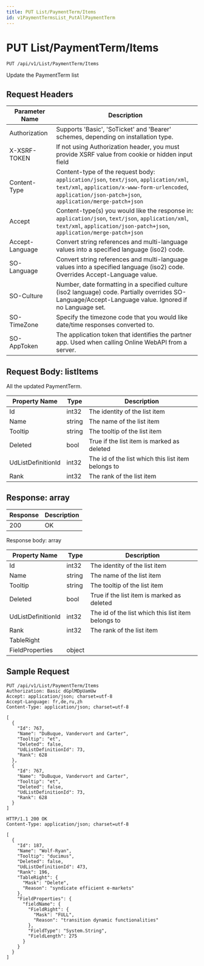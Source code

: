 ```yaml
---
title: PUT List/PaymentTerm/Items
id: v1PaymentTermsList_PutAllPaymentTerm
---
```


# PUT List/PaymentTerm/Items

```http
PUT /api/v1/List/PaymentTerm/Items
```

Update the PaymentTerm list








## Request Headers

| Parameter Name | Description |
|----------------|-------------|
| Authorization  | Supports 'Basic', 'SoTicket' and 'Bearer' schemes, depending on installation type. |
| X-XSRF-TOKEN   | If not using Authorization header, you must provide XSRF value from cookie or hidden input field |
| Content-Type | Content-type of the request body: `application/json`, `text/json`, `application/xml`, `text/xml`, `application/x-www-form-urlencoded`, `application/json-patch+json`, `application/merge-patch+json` |
| Accept         | Content-type(s) you would like the response in: `application/json`, `text/json`, `application/xml`, `text/xml`, `application/json-patch+json`, `application/merge-patch+json` |
| Accept-Language | Convert string references and multi-language values into a specified language (iso2) code. |
| SO-Language | Convert string references and multi-language values into a specified language (iso2) code. Overrides Accept-Language value. |
| SO-Culture | Number, date formatting in a specified culture (iso2 language) code. Partially overrides SO-Language/Accept-Language value. Ignored if no Language set. |
| SO-TimeZone | Specify the timezone code that you would like date/time responses converted to. |
| SO-AppToken | The application token that identifies the partner app. Used when calling Online WebAPI from a server. |

## Request Body: listItems  

All the updated PaymentTerm. 

| Property Name | Type |  Description |
|----------------|------|--------------|
| Id | int32 | The identity of the list item |
| Name | string | The name of the list item |
| Tooltip | string | The tooltip of the list item |
| Deleted | bool | True if the list item is marked as deleted |
| UdListDefinitionId | int32 | The id of the list which this list item belongs to |
| Rank | int32 | The rank of the list item |


## Response: array



| Response | Description |
|----------------|-------------|
| 200 | OK |

Response body: array

| Property Name | Type |  Description |
|----------------|------|--------------|
| Id | int32 | The identity of the list item |
| Name | string | The name of the list item |
| Tooltip | string | The tooltip of the list item |
| Deleted | bool | True if the list item is marked as deleted |
| UdListDefinitionId | int32 | The id of the list which this list item belongs to |
| Rank | int32 | The rank of the list item |
| TableRight |  |  |
| FieldProperties | object |  |

## Sample Request

```http!
PUT /api/v1/List/PaymentTerm/Items
Authorization: Basic dGplMDpUamUw
Accept: application/json; charset=utf-8
Accept-Language: fr,de,ru,zh
Content-Type: application/json; charset=utf-8

[
  {
    "Id": 767,
    "Name": "DuBuque, Vandervort and Carter",
    "Tooltip": "et",
    "Deleted": false,
    "UdListDefinitionId": 73,
    "Rank": 628
  },
  {
    "Id": 767,
    "Name": "DuBuque, Vandervort and Carter",
    "Tooltip": "et",
    "Deleted": false,
    "UdListDefinitionId": 73,
    "Rank": 628
  }
]
```

```http_
HTTP/1.1 200 OK
Content-Type: application/json; charset=utf-8

[
  {
    "Id": 187,
    "Name": "Wolf-Ryan",
    "Tooltip": "ducimus",
    "Deleted": false,
    "UdListDefinitionId": 473,
    "Rank": 196,
    "TableRight": {
      "Mask": "Delete",
      "Reason": "syndicate efficient e-markets"
    },
    "FieldProperties": {
      "fieldName": {
        "FieldRight": {
          "Mask": "FULL",
          "Reason": "transition dynamic functionalities"
        },
        "FieldType": "System.String",
        "FieldLength": 275
      }
    }
  }
]
```